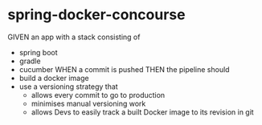# spring-docker-concourse

GIVEN an app with a stack consisting of
- spring boot
- gradle
- cucumber
WHEN a commit is pushed
THEN the pipeline should
- build a docker image
- use a versioning strategy that
    - allows every commit to go to production
    - minimises manual versioning work
    - allows Devs to easily track a built   Docker image to its revision in git

